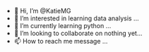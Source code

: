- 👋 Hi, I’m @KatieMG
- 👀 I’m interested in learning data analysis ...
- 🌱 I’m currently learning python ...
- 💞️ I’m looking to collaborate on nothing yet...
- 📫 How to reach me message ...

<!---
KatieMG/KatieMG is a ✨ special ✨ repository because its `README.md` (this file) appears on your GitHub profile.
You can click the Preview link to take a look at your changes.
--->
